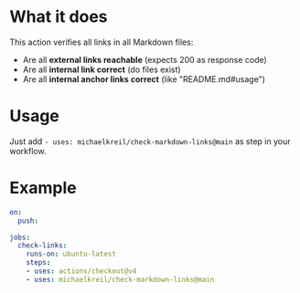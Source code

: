 # What it does

This action verifies all links in all Markdown files:
- Are all **external links reachable** (expects 200 as response code)
- Are all **internal link correct** (do files exist)
- Are all **internal anchor links correct** (like "README.md#usage")

# Usage

Just add `- uses: michaelkreil/check-markdown-links@main` as step in your workflow.

# Example

```yaml
on:
  push:

jobs:
  check-links:
    runs-on: ubuntu-latest
    steps:
    - uses: actions/checkout@v4
    - uses: michaelkreil/check-markdown-links@main
```
